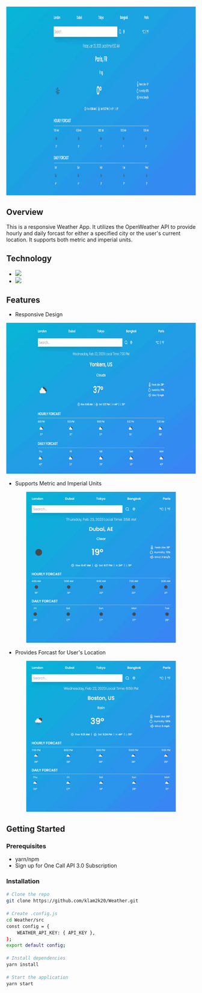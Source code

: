 <p align="center">
    <img src="imgs/demo.gif" height="500">
</p>

## Overview

This is a responsive Weather App. It utilizes the OpenWeather API to provide hourly and daily
forcast for either a specified city or the user's current location. It supports both metric and imperial units.

## Technology

- <img src="https://img.shields.io/badge/React-20232A?style=for-the-badge&logo=react&logoColor=61DAFB">
- <img src="https://img.shields.io/badge/Tailwind_CSS-38B2AC?style=for-the-badge&logo=tailwind-css&logoColor=white">

## Features

- Responsive Design
<p align="center">
    <img src="imgs/responsive.gif" height="400">
</p>

- Supports Metric and Imperial Units
<p align="center">
    <img src="imgs/metric.gif" height="400">
</p>

- Provides Forcast for User's Location
<p align="center">
    <img src="imgs/location.gif" height="400">
</p>

## Getting Started

### Prerequisites

- yarn/npm
- Sign up for One Call API 3.0 Subscription

### Installation

```sh
# Clone the repo
git clone https://github.com/klam2k20/Weather.git

# Create .config.js
cd Weather/src
const config = {
	WEATHER_API_KEY: { API_KEY },
};
export default config;

# Install dependencies
yarn install

# Start the application
yarn start
```
